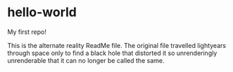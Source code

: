 # hello-world
My first repo!

This is the alternate reality ReadMe file.  The original file travelled lightyears through space only to find a black hole that distorted it so unrenderingly unrenderable that it can no longer be called the same.

